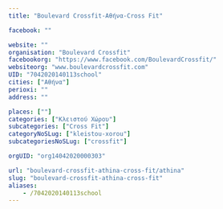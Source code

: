 ```yaml
---
title: "Boulevard Crossfit-Αθήνα-Cross Fit"

facebook: ""

website: ""
organisation: "Boulevard Crossfit"
facebookorg: "https://www.facebook.com/BoulevardCrossfit/"
websiteorg: "www.boulevardcrossfit.com"
UID: "7042020140113school"
cities: ["Αθήνα"]
perioxi: ""
address: ""

places: [""]
categories: ["Κλειστού Χώρου"]
subcategories: ["Cross Fit"]
categoryNoSLug: ["kleistou-xorou"]
subcategoriesNoSLug: ["crossfit"]

orgUID: "org14042020000303"

url: "boulevard-crossfit-athina-cross-fit/athina"
slug: "boulevard-crossfit-athina-cross-fit"
aliases:
    - /7042020140113school
---
```





